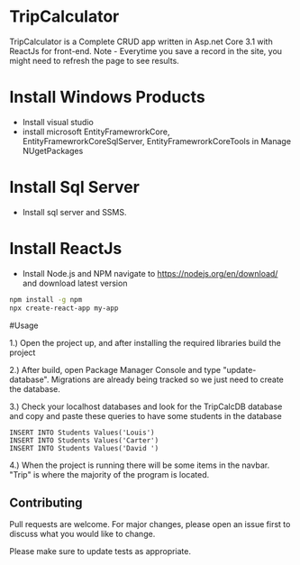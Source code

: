 # TripCalculator

TripCalculator is a Complete CRUD app written in Asp.net Core 3.1 with ReactJs for front-end.
Note - Everytime you save a record in the site, you might need to refresh the page to see results.



# Install Windows Products

- Install visual studio
- install microsoft EntityFramewrorkCore, EntityFramewrorkCoreSqlServer, EntityFramewrorkCoreTools in Manage NUgetPackages

# Install Sql Server
- Install sql server and SSMS.


# Install ReactJs
- Install Node.js and NPM navigate to https://nodejs.org/en/download/ and download latest version

```bash
npm install -g npm
npx create-react-app my-app

```

#Usage

1.) Open the project up, and after installing the required libraries build the project

2.) After build, open Package Manager Console and type "update-database". Migrations are already being tracked so we just need to create the database. 

3.) Check your localhost databases and look for the TripCalcDB database and copy and paste these queries to have some students in the database
```
INSERT INTO Students Values('Louis')
INSERT INTO Students Values('Carter')
INSERT INTO Students Values('David ')
```

4.) When the project is running there will be some items in the navbar. "Trip" is where the majority of the program is located. 

## Contributing
Pull requests are welcome. For major changes, please open an issue first to discuss what you would like to change.

Please make sure to update tests as appropriate.
